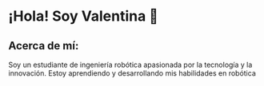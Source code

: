 # ¡Hola! Soy Valentina 🤗

## Acerca de mí:
Soy un estudiante de ingeniería robótica apasionada por la tecnología y la innovación. Estoy aprendiendo y desarrollando mis habilidades en robótica

<!--

- 🔭 I’m currently working on ...
- 🌱 I’m currently learning ...
- 👯 I’m looking to collaborate on ...
- 🤔 I’m looking for help with ...
- 💬 Ask me about ...
- 📫 How to reach me: ...
- 😄 Pronouns: ...
- ⚡ Fun fact: ...
-->
